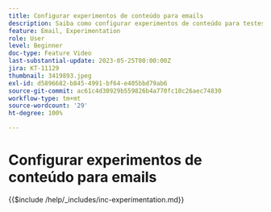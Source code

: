 ```yaml
---
title: Configurar experimentos de conteúdo para emails
description: Saiba como configurar experimentos de conteúdo para testes A/B e explorar o conteúdo de email que melhor direciona seus objetivos de negócios.
feature: Email, Experimentation
role: User
level: Beginner
doc-type: Feature Video
last-substantial-update: 2023-05-25T00:00:00Z
jira: KT-11129
thumbnail: 3419893.jpeg
exl-id: d5896682-b845-4991-bf64-e405bbd79ab6
source-git-commit: ac61c4d30929b559826b4a770fc10c26aec74830
workflow-type: tm+mt
source-wordcount: '29'
ht-degree: 100%

---
```


# Configurar experimentos de conteúdo para emails

{{$include /help/_includes/inc-experimentation.md}}
